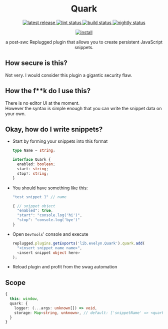 <p>
  <h1 align="center">Quark</h1>
</p>

<p align="center">
  <a href="https://github.com/Socketlike/Quark/releases/latest">
    <img alt="latest release" src="https://img.shields.io/github/v/release/Socketlike/Quark?label=version&sort=semver">
  </a>
  <a href="https://github.com/Socketlike/Quark/actions/workflows/lint.yml">
    <img alt="lint status" src="https://img.shields.io/github/actions/workflow/status/Socketlike/Quark/lint.yml?label=lint">
  </a>
  <a href="https://github.com/Socketlike/Quark/actions/workflows/release.yml">
    <img alt="build status" src="https://img.shields.io/github/actions/workflow/status/Socketlike/Quark/release.yml?label=build">
  </a>
  <a href="https://github.com/Socketlike/Quark/actions/workflows/nightly.yml">
    <img alt="nightly status" src="https://img.shields.io/github/actions/workflow/status/Socketlike/Quark/nightly.yml?label=nightly&color=blueviolet">
  </a>
</p>

<p align="center">
  <a href="https://replugged.dev/install?identifier=Socketlike/Quark&source=github">
    <img alt="install" src="https://img.shields.io/github/v/release/Socketlike/Quark?label=Install&sort=semver&style=for-the-badge">
  </a>
</p>

<p align="center">
  a post-swc Replugged plugin that allows you to create persistent JavaScript snippets.
</p>

## How secure is this?

Not very. I would consider this plugin a gigantic security flaw.

## How the f\*\*k do I use this?

There is no editor UI at the moment.  
However the syntax is simple enough that you can write the snippet data on your own.

## Okay, how do I write snippets?

- Start by forming your snippets into this format
  ```ts
  type Name = string;

  interface Quark {
    enabled: boolean;
    start: string;
    stop?: string;
  }
  ```
- You should have something like this:
  ```js
  "test snippet 1" // name

  { // snippet object
    "enabled": true,
    "start": "console.log('hi')",
    "stop": "console.log('bye')"
  }
  ```
- Open `DevTools`' console and execute
  ```ts
  replugged.plugins.getExports('lib.evelyn.Quark').quark.add(
    "<insert snippet name name>",
    <insert snippet object here>
  );
  ```
- Reload plugin and profit from the swag automation

## Scope

```ts
{
  this: window,
  quark: {
    logger: (...args: unknown[]) => void,
    storage: Map<string, unknown>, // default: ['snippetName' => <quark's name>]
  }
}
```
